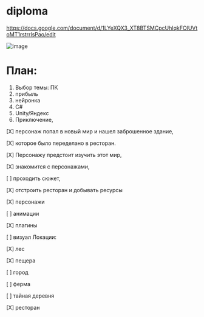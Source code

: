 # diploma

https://docs.google.com/document/d/1LYeXQX3_XT8BTSMCpcUhIqkFOlUVtoMT1rstrrlsPao/edit

![image](https://github.com/Banstra/diploma/assets/97594123/61fd4a77-eae3-450d-b923-e366281a3e96)

<h1>План:</h1>

1. Выбор темы: ПК 
2. прибыль
3. нейронка
4. C#
5. Unity/Яндекс
6. Приключение,
   
[X] персонаж попал в новый мир и нашел заброшенное здание,

[X] которое было переделано в ресторан. 

[X] Персонажу предстоит изучить этот мир, 

[X] знакомится с персонажами, 

[ ] проходить сюжет, 

[X] отстроить ресторан и добывать ресурсы

[X] персонажи

[ ] анимации

[X] плагины  

[ ] визуал
Локации:

  [X] лес
  
  [X] пещера
  
  [ ] город
  
  [ ] ферма
  
  [ ] тайная деревня
  
  [X] ресторан
  
